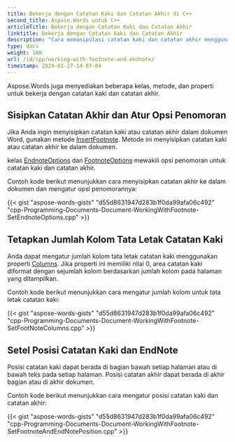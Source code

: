 ```yaml
---
title: Bekerja dengan Catatan Kaki dan Catatan Akhir di C++
second_title: Aspose.Words untuk C++
articleTitle: Bekerja dengan Catatan Kaki dan Catatan Akhir
linktitle: Bekerja dengan Catatan Kaki dan Catatan Akhir
description: "Cara memanipulasi catatan kaki dan catatan akhir menggunakan C++."
type: docs
weight: 160
url: /id/cpp/working-with-footnote-and-endnote/
timestamp: 2024-01-27-14-07-04
---
```


Aspose.Words juga menyediakan beberapa kelas, metode, dan properti untuk bekerja dengan catatan kaki dan catatan akhir.

## Sisipkan Catatan Akhir dan Atur Opsi Penomoran

Jika Anda ingin menyisipkan catatan kaki atau catatan akhir dalam dokumen Word, gunakan metode [InsertFootnote](https://reference.aspose.com/words/cpp/aspose.words/documentbuilder/insertfootnote/). Metode ini menyisipkan catatan kaki atau catatan akhir ke dalam dokumen.

kelas [EndnoteOptions](https://reference.aspose.com/words/cpp/aspose.words.notes/endnoteoptions/) dan [FootnoteOptions](https://reference.aspose.com/words/cpp/aspose.words.notes/footnoteoptions/) mewakili opsi penomoran untuk catatan kaki dan catatan akhir.

Contoh kode berikut menunjukkan cara menyisipkan catatan akhir ke dalam dokumen dan mengatur opsi penomorannya:

{{< gist "aspose-words-gists" "d55d8631947d283b1f0da99afa06c492" "cpp-Programming-Documents-Document-WorkingWithFootnote-SetEndnoteOptions.cpp" >}}

## Tetapkan Jumlah Kolom Tata Letak Catatan Kaki

Anda dapat mengatur jumlah kolom tata letak catatan kaki menggunakan properti [Columns](https://reference.aspose.com/words/cpp/aspose.words.notes/footnoteoptions/get_columns/). Jika properti ini memiliki nilai 0, area catatan kaki diformat dengan sejumlah kolom berdasarkan jumlah kolom pada halaman yang ditampilkan.

Contoh kode berikut menunjukkan cara mengatur jumlah kolom untuk tata letak catatan kaki:

{{< gist "aspose-words-gists" "d55d8631947d283b1f0da99afa06c492" "cpp-Programming-Documents-Document-WorkingWithFootnote-SetFootNoteColumns.cpp" >}}

## Setel Posisi Catatan Kaki dan EndNote

Posisi catatan kaki dapat berada di bagian bawah setiap halaman atau di bawah teks pada setiap halaman. Posisi catatan akhir dapat berada di akhir bagian atau di akhir dokumen.

Contoh kode berikut menunjukkan cara mengatur posisi catatan kaki dan catatan akhir:

{{< gist "aspose-words-gists" "d55d8631947d283b1f0da99afa06c492" "cpp-Programming-Documents-Document-WorkingWithFootnote-SetFootnoteAndEndNotePosition.cpp" >}}
